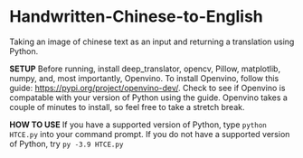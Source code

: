 # Handwritten-Chinese-to-English
Taking an image of chinese text as an input and returning a translation using Python.

**SETUP** 
Before running, install deep_translator, opencv, Pillow, matplotlib, numpy, and, most importantly, Openvino. To install Openvino, follow this guide: https://pypi.org/project/openvino-dev/. 
Check to see if Openvino is compatable with your version of Python using the guide. Openvino takes a couple of minutes to install, so feel free to take a stretch break.

**HOW TO USE**
If you have a supported version of Python, type ```python HTCE.py``` into your command prompt. If you do not have a supported version of Python, try ```py -3.9 HTCE.py```
